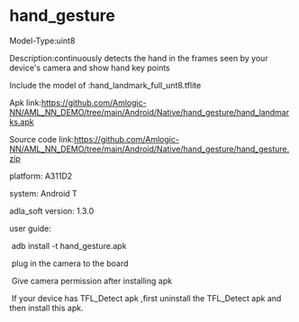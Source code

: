 # hand_gesture

Model-Type:uint8

Description:continuously detects the hand in the frames seen by your device's camera and show hand key points

Include the model of :hand_landmark_full_unt8.tflite

Apk link:https://github.com/Amlogic-NN/AML_NN_DEMO/tree/main/Android/Native/hand_gesture/hand_landmarks.apk

Source code link:https://github.com/Amlogic-NN/AML_NN_DEMO/tree/main/Android/Native/hand_gesture/hand_gesture.zip

platform: A311D2

system: Android T

adla_soft version: 1.3.0

user guide:

​    adb install -t hand_gesture.apk

​	plug in the camera to the board

​    Give camera permission after installing apk

​    If your device has TFL_Detect apk ,first uninstall the TFL_Detect apk and then install this apk.